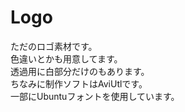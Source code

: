 # Logo
ただのロゴ素材です。  
色違いとかも用意してます。  
透過用に白部分だけのもあります。  
ちなみに制作ソフトはAviUtlです。  
一部にUbuntuフォントを使用しています。

